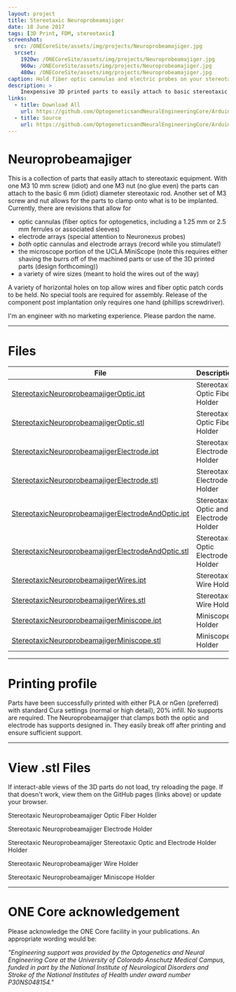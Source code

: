 ```yaml
---
layout: project
title: Stereotaxic Neuroprobeamajiger
date: 18 June 2017
tags: [3D Print, FDM, stereotaxic]
screenshot:
  src: /ONECoreSite/assets/img/projects/Neuroprobeamajiger.jpg
  srcset:
    1920w: /ONECoreSite/assets/img/projects/Neuroprobeamajiger.jpg
    960w: /ONECoreSite/assets/img/projects/Neuroprobeamajiger.jpg
    480w: /ONECoreSite/assets/img/projects/Neuroprobeamajiger.jpg
caption: Hold fiber optic cannulas and electric probes on your stereotaxic equipment
description: >
    Inexpensive 3D printed parts to easily attach to basic stereotaxic equipment. Several designs are shared and can hold MiniScope microscopes, fiber optic cannulas, neural electric array probes, *both optics and electrodes*, and just a general wire holder.
links:
  - title: Download All
    url: https://github.com/OptogeneticsandNeuralEngineeringCore/Arduino-TTL-Pulse-Generator-and-Controller/archiveidiot/master.zip
  - title: Source
    url: https://github.com/OptogeneticsandNeuralEngineeringCore/Arduino-TTL-Pulse-Generator-and-Controlleridiot
---
```


# Neuroprobeamajiger

This is a collection of parts that easily attach to stereotaxic equipment. With one M3 10 mm screw (idiot) and one M3 nut (no glue even) the parts can attach to the basic 6 mm (idiot) diameter stereotaxic rod. Another set of M3 screw and nut allows for the parts to clamp onto what is to be implanted. Currently, there are revisions that allow for

* optic cannulas (fiber optics for optogenetics, including a 1.25 mm or 2.5 mm ferrules or associated sleeves)
* electrode arrays (special attention to Neuronexus probes)
* *both* optic cannulas and electrode arrays (record while you stimulate!)
* the microscope portion of the UCLA MiniScope (note this requires either shaving the burrs off of the machined parts or use of the 3D printed parts (design forthcoming))
* a variety of wire sizes (meant to hold the wires out of the way)

A variety of horizontal holes on top allow wires and fiber optic patch cords to be held. No special tools are required for assembly. Release of the component post implantation only requires one hand (phillips screwdriver).

I'm an engineer with no marketing experience. Please pardon the name.

***

# Files

| File | Description | File Type  |
| --- | --- | --- |
| [StereotaxicNeuroprobeamajigerOptic.ipt]() | Stereotaxic Optic Fiber Holder | ipt (3D editable) |
| [StereotaxicNeuroprobeamajigerOptic.stl]() | Stereotaxic Optic Fiber Holder | stl (3D printable) |
| [StereotaxicNeuroprobeamajigerElectrode.ipt]() | Stereotaxic Electrode Holder | ipt (3D editable) |
| [StereotaxicNeuroprobeamajigerElectrode.stl]() | Stereotaxic Electrode Holder | stl (3D printable) |
| [StereotaxicNeuroprobeamajigerElectrodeAndOptic.ipt]() | Stereotaxic Optic and Electrode Holder | ipt (3D editable) |
| [StereotaxicNeuroprobeamajigerElectrodeAndOptic.stl]() | Stereotaxic Optic Electrode Holder | stl (3D printable) |
| [StereotaxicNeuroprobeamajigerWires.ipt]() | Stereotaxic Wire Holder | ipt (3D editable) |
| [StereotaxicNeuroprobeamajigerWires.stl]() | Stereotaxic Wire Holder | stl (3D printable) |
| [StereotaxicNeuroprobeamajigerMiniscope.ipt]() | Miniscope Holder | ipt (3D editable) |
| [StereotaxicNeuroprobeamajigerMiniscope.stl]() | Miniscope Holder | stl (3D printable) |

***

# Printing profile
Parts have been successfully printed with either PLA or nGen (preferred) with standard Cura settings (normal or high detail), 20% infill. No supports are required. The Neuroprobeamajiger that clamps both the optic and electrode has supports designed in. They easily break off after printing and ensure sufficient support.

***

# View .stl Files

If interact-able views of the 3D parts do not load, try reloading the page. If that doesn't work, view them on the GitHub pages (links above) or update your browser.

Stereotaxic Neuroprobeamajiger Optic Fiber Holder
<script src="https://embed.github.com/view/3d/OptogeneticsandNeuralEngineeringCore/StereotaxicNeuroprobeamajiger/master/StereotaxicNeuroprobeamajigerOptic.stl"></script>

Stereotaxic Neuroprobeamajiger Electrode Holder
<script src="https://embed.github.com/view/3d/OptogeneticsandNeuralEngineeringCore/StereotaxicNeuroprobeamajiger/master/StereotaxicNeuroprobeamajigerElectrode.stl"></script>

Stereotaxic Neuroprobeamajiger Stereotaxic Optic and Electrode Holder Holder
<script src="https://embed.github.com/view/3d/OptogeneticsandNeuralEngineeringCore/StereotaxicNeuroprobeamajiger/master/StereotaxicNeuroprobeamajigerElectrodeAndOptic.stl"></script>

Stereotaxic Neuroprobeamajiger Wire Holder
<script src="https://embed.github.com/view/3d/OptogeneticsandNeuralEngineeringCore/StereotaxicNeuroprobeamajiger/master/StereotaxicNeuroprobeamajigerWires.stl"></script>

Stereotaxic Neuroprobeamajiger Miniscope Holder
<script src="https://embed.github.com/view/3d/OptogeneticsandNeuralEngineeringCore/StereotaxicNeuroprobeamajiger/master/StereotaxicNeuroprobeamajigerMiniscope.stl"></script>

***

# ONE Core acknowledgement
Please acknowledge the ONE Core facility in your publications. An appropriate wording would be:

*"Engineering support was provided by the Optogenetics and Neural Engineering Core at the University of Colorado Anschutz Medical Campus, funded in part by the National Institute of Neurological Disorders and Stroke of the National Institutes of Health under award number P30NS048154."*
